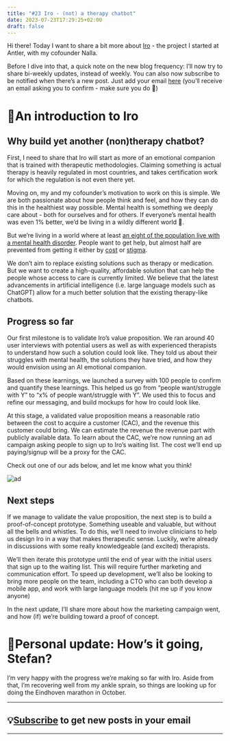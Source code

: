 ```yaml
---
title: "#23 Iro - (not) a therapy chatbot"
date: 2023-07-23T17:29:25+02:00
draft: false
---
```

Hi there! Today I want to share a bit more about [Iro](https://heyiro.com/) - the project I started at Antler, with my cofounder Nalla. 

Before I dive into that, a quick note on the new blog frequency: I’ll now try to share bi-weekly updates, instead of weekly. You can also now subscribe to be notified when there’s a new post. Just add your email [here](https://tinyletter.com/sscortescu) (you’ll receive an email asking you to confirm - make sure you do 🙂)

# 🤖An introduction to Iro

## Why build yet another (non)therapy chatbot?

First, I need to share that Iro will start as more of an emotional companion that is trained with therapeutic methodologies. Claiming something is actual therapy is heavily regulated in most countries, and takes certification work for which the regulation is not even there yet. 

Moving on, my and my cofounder’s motivation to work on this is simple. We are both passionate about how people think and feel, and how they can do this in the healthiest way possible. Mental health is something we deeply care about - both for ourselves and for others. If everyone’s mental health was even 1% better, we’d be living in a wildly different world 🤩.

But we’re living in a world where at least [an eight of the population live with a mental health disorder](https://www.who.int/news-room/fact-sheets/detail/mental-disorders). People want to get help, but almost half are prevented from getting it either by [cost](https://www.thenationalcouncil.org/news/lack-of-access-root-cause-mental-health-crisis-in-america/) or [stigma](https://www.healio.com/news/psychiatry/20190614/many-people-with-mental-health-disorders-do-not-receive-treatment). 

We don’t aim to replace existing solutions such as therapy or medication. But we want to create a high-quality, affordable solution that can help the people whose access to care is currently limited. We believe that the latest advancements in artificial intelligence (i.e. large language models such as ChatGPT) allow for a much better solution that the existing therapy-like chatbots.   

## Progress so far

Our first milestone is to validate Iro’s value proposition. We ran around 40 user interviews with potential users as well as with experienced therapists to understand how such a solution could look like. They told us about their struggles with mental health, the solutions they have tried, and how they would envision using an AI emotional companion. 

Based on these learnings, we launched a survey with 100 people to confirm and quantify these learnings. This helped us go from “people want/struggle with Y” to “x% of people want/struggle with Y”. We used this to focus and refine our messaging, and build mockups for how Iro could look like. 

At this stage, a validated value proposition means a reasonable ratio between the cost to acquire a customer (CAC), and the revenue this customer could bring. We can estimate the revenue the revenue part with publicly available data. To learn about the CAC, we’re now running an ad campaign asking people to sign up to Iro’s waiting list. The cost we’ll end up paying/signup will be a proxy for the CAC. 

Check out one of our ads below, and let me know what you think!

![ad](/iro_w1/ad.png#center)

## Next steps

If we manage to validate the value proposition, the next step is to build a proof-of-concept prototype. Something useable and valuable, but without all the bells and whistles. To do this, we’ll need to involve clinicians to help us design Iro in a way that makes therapeutic sense. Luckily, we’re already in discussions with some really knowledgeable (and excited) therapists. 

We’ll then iterate this prototype until the end of year with the initial users that sign up to the waiting list. This will require further marketing and communication effort. To speed up development, we’ll also be looking to bring more people on the team, including a CTO who can both develop a mobile app, and work with large language models (hit me up if you know anyone)

In the next update, I’ll share more about how the marketing campaign went, and how (if) we’re building toward a proof of concept.

# **🗿Personal update: How’s it going, Stefan?**

I’m very happy with the progress we’re making so far with Iro. Aside from that, I’m recovering well from my ankle sprain, so things are looking up for doing the Eindhoven marathon in October. 

---
## 💡[Subscribe](https://tinyletter.com/sscortescu) to get new posts in your email
---